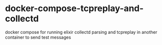 # docker-compose-tcpreplay-and-collectd
docker compose for running elixir collectd parsing and tcpreplay in another container to send test messages
